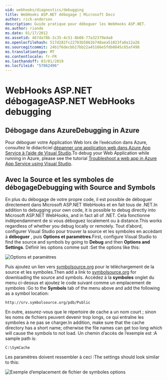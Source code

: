 ```yaml
---
uid: webhooks/diagnostics/debugging
title: WebHooks ASP.NET débogage | Microsoft Docs
author: rick-anderson
description: Guide pratique pour déboguer les WebHooks ASP.NET.
ms.author: riande
ms.date: 01/17/2012
ms.assetid: 467da78b-3c35-4c51-8b08-77a32379e4a8
ms.openlocfilehash: 517d282fc22703b5861b748aea51023fa0a12a26
ms.sourcegitcommit: 24b1f6decbb17bb22a45166e5fdb0845c65af498
ms.translationtype: MT
ms.contentlocale: fr-FR
ms.lasthandoff: 03/01/2019
ms.locfileid: "57062496"
---
```

# <a name="aspnet-webhooks-debugging"></a><span data-ttu-id="2b755-103">WebHooks ASP.NET débogage</span><span class="sxs-lookup"><span data-stu-id="2b755-103">ASP.NET WebHooks debugging</span></span>  

## <a name="debugging-in-azure"></a><span data-ttu-id="2b755-104">Débogage dans Azure</span><span class="sxs-lookup"><span data-stu-id="2b755-104">Debugging in Azure</span></span>

<span data-ttu-id="2b755-105">Pour déboguer votre Application Web lors de l’exécution dans Azure, consultez le didacticiel [dépanner une application web dans Azure App Service à l’aide de Visual Studio](https://azure.microsoft.com/documentation/articles/web-sites-dotnet-troubleshoot-visual-studio/#webserverlogs).</span><span class="sxs-lookup"><span data-stu-id="2b755-105">To debug your Web Application while running in Azure, please see the tutorial [Troubleshoot a web app in Azure App Service using Visual Studio](https://azure.microsoft.com/documentation/articles/web-sites-dotnet-troubleshoot-visual-studio/#webserverlogs).</span></span>

## <a name="debugging-with-source-and-symbols"></a><span data-ttu-id="2b755-106">Avec la Source et les symboles de débogage</span><span class="sxs-lookup"><span data-stu-id="2b755-106">Debugging with Source and Symbols</span></span>

<span data-ttu-id="2b755-107">En plus du débogage de votre propre code, il est possible de déboguer directement dans Microsoft ASP.NET WebHooks et en fait tous de .NET.</span><span class="sxs-lookup"><span data-stu-id="2b755-107">In addition to debugging your own code, it is possible to debug directly into Microsoft ASP.NET WebHooks, and in fact all of .NET.</span></span> <span data-ttu-id="2b755-108">Cela fonctionne indépendamment de si vous déboguez localement ou à distance.</span><span class="sxs-lookup"><span data-stu-id="2b755-108">This works regardless of whether you debug locally or remotely.</span></span> <span data-ttu-id="2b755-109">Tout d’abord, configurer Visual Studio pour trouver la source et les symboles en accédant à **déboguer** , puis **Options et paramètres**.</span><span class="sxs-lookup"><span data-stu-id="2b755-109">First, configure Visual Studio to find the source and symbols by going to **Debug** and then **Options and Settings**.</span></span> <span data-ttu-id="2b755-110">Définir les options comme suit :</span><span class="sxs-lookup"><span data-stu-id="2b755-110">Set the options like this:</span></span>

![Options et paramètres](_static/SourceSymbols.png)

<span data-ttu-id="2b755-112">Puis ajoutez un lien vers [symbolsource.org](http://symbolsource.org) pour le téléchargement de la source et les symboles.</span><span class="sxs-lookup"><span data-stu-id="2b755-112">Then add a link to [symbolsource.org](http://symbolsource.org) for downloading the source and symbols.</span></span> <span data-ttu-id="2b755-113">Accédez à la **symboles** onglet du menu ci-dessus et ajoutez le code suivant comme un emplacement de symboles :</span><span class="sxs-lookup"><span data-stu-id="2b755-113">Go to the **Symbols** tab of the menu above and add the following as a symbol location:</span></span>

```
http://srv.symbolsource.org/pdb/Public
```

<span data-ttu-id="2b755-114">En outre, assurez-vous que le répertoire de cache a un nom court ; sinon les noms de fichiers peuvent devenir trop longs, ce qui entraîne les symboles à ne pas se charger.</span><span class="sxs-lookup"><span data-stu-id="2b755-114">In addition, make sure that the cache directory has a short name; otherwise the file names can get too long which will cause the symbols to not load.</span></span> <span data-ttu-id="2b755-115">Un chemin d’accès de l’exemple est :</span><span class="sxs-lookup"><span data-stu-id="2b755-115">A sample path is:</span></span>

```
C:\SymCache
```

<span data-ttu-id="2b755-116">Les paramètres doivent ressembler à ceci :</span><span class="sxs-lookup"><span data-stu-id="2b755-116">The settings should look similar to this:</span></span>

![Exemple d’emplacement de fichier de symboles options](_static/SymSource.png)
